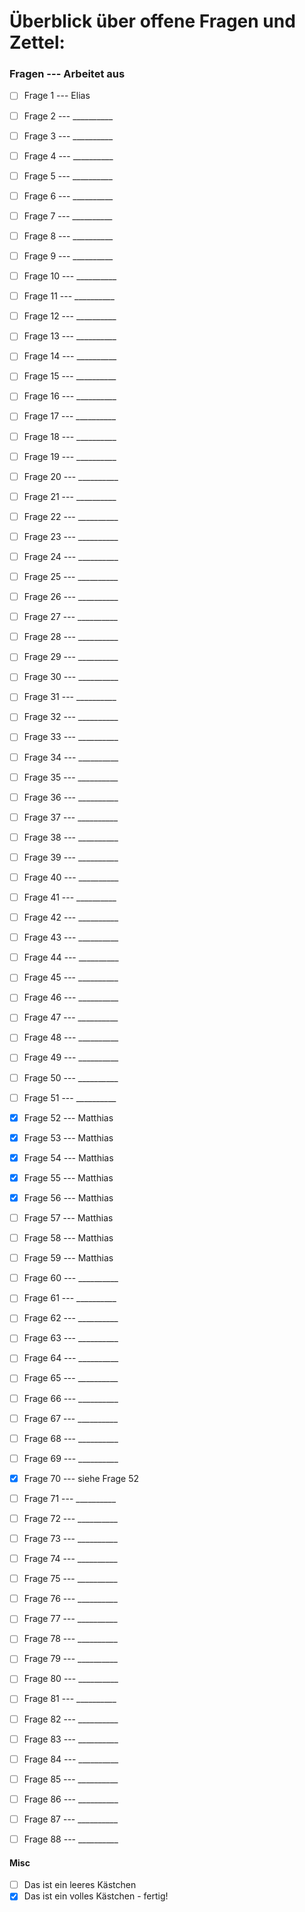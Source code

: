 # Überblick über offene Fragen und Zettel: 

### Fragen  ---  Arbeitet aus
- [ ] Frage 1 --- Elias
- [ ] Frage 2 --- __________
- [ ] Frage 3 --- __________
- [ ] Frage 4 --- __________
- [ ] Frage 5 --- __________
- [ ] Frage 6 --- __________
- [ ] Frage 7 --- __________
- [ ] Frage 8 --- __________
- [ ] Frage 9 --- __________
- [ ] Frage 10 --- __________
- [ ] Frage 11 --- __________
- [ ] Frage 12 --- __________
- [ ] Frage 13 --- __________
- [ ] Frage 14 --- __________
- [ ] Frage 15 --- __________
- [ ] Frage 16 --- __________
- [ ] Frage 17 --- __________
- [ ] Frage 18 --- __________
- [ ] Frage 19 --- __________
- [ ] Frage 20 --- __________
- [ ] Frage 21 --- __________
- [ ] Frage 22 --- __________
- [ ] Frage 23 --- __________
- [ ] Frage 24 --- __________
- [ ] Frage 25 --- __________
- [ ] Frage 26 --- __________
- [ ] Frage 27 --- __________
- [ ] Frage 28 --- __________
- [ ] Frage 29 --- __________
- [ ] Frage 30 --- __________
- [ ] Frage 31 --- __________
- [ ] Frage 32 --- __________
- [ ] Frage 33 --- __________
- [ ] Frage 34 --- __________
- [ ] Frage 35 --- __________
- [ ] Frage 36 --- __________
- [ ] Frage 37 --- __________
- [ ] Frage 38 --- __________
- [ ] Frage 39 --- __________
- [ ] Frage 40 --- __________
- [ ] Frage 41 --- __________
- [ ] Frage 42 --- __________
- [ ] Frage 43 --- __________
- [ ] Frage 44 --- __________
- [ ] Frage 45 --- __________
- [ ] Frage 46 --- __________
- [ ] Frage 47 --- __________
- [ ] Frage 48 --- __________
- [ ] Frage 49 --- __________
- [ ] Frage 50 --- __________
- [ ] Frage 51 --- __________
- [x] Frage 52 --- Matthias
- [x] Frage 53 --- Matthias
- [x] Frage 54 --- Matthias
- [x] Frage 55 --- Matthias
- [x] Frage 56 --- Matthias
- [ ] Frage 57 --- Matthias
- [ ] Frage 58 --- Matthias
- [ ] Frage 59 --- Matthias
- [ ] Frage 60 --- __________
- [ ] Frage 61 --- __________
- [ ] Frage 62 --- __________
- [ ] Frage 63 --- __________
- [ ] Frage 64 --- __________
- [ ] Frage 65 --- __________
- [ ] Frage 66 --- __________
- [ ] Frage 67 --- __________
- [ ] Frage 68 --- __________
- [ ] Frage 69 --- __________
- [x] Frage 70 --- siehe Frage 52
- [ ] Frage 71 --- __________
- [ ] Frage 72 --- __________
- [ ] Frage 73 --- __________
- [ ] Frage 74 --- __________
- [ ] Frage 75 --- __________
- [ ] Frage 76 --- __________
- [ ] Frage 77 --- __________
- [ ] Frage 78 --- __________
- [ ] Frage 79 --- __________
- [ ] Frage 80 --- __________
- [ ] Frage 81 --- __________
- [ ] Frage 82 --- __________
- [ ] Frage 83 --- __________
- [ ] Frage 84 --- __________
- [ ] Frage 85 --- __________
- [ ] Frage 86 --- __________
- [ ] Frage 87 --- __________
- [ ] Frage 88 --- __________


#### Misc
- [ ] Das ist ein leeres Kästchen
- [x] Das ist ein volles Kästchen - fertig!